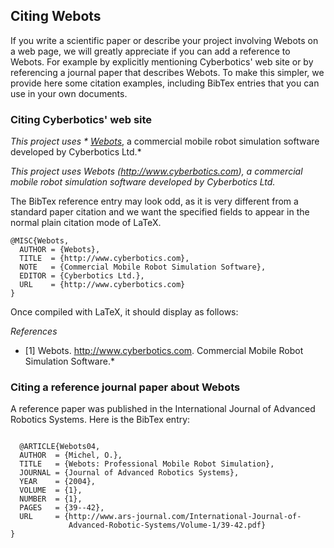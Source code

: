 ## Citing Webots

If you write a scientific paper or describe your project involving Webots on a
web page, we will greatly appreciate if you can add a reference to Webots. For
example by explicitly mentioning Cyberbotics' web site or by referencing a
journal paper that describes Webots. To make this simpler, we provide here some
citation examples, including BibTex entries that you can use in your own
documents.

### Citing Cyberbotics' web site

*This project uses * [Webots](http://www.cyberbotics.com)*, a commercial mobile
robot simulation software developed by Cyberbotics Ltd.*

*This project uses Webots (http://www.cyberbotics.com), a commercial mobile
robot simulation software developed by Cyberbotics Ltd.*

The BibTex reference entry may look odd, as it is very different from a standard
paper citation and we want the specified fields to appear in the normal plain
citation mode of LaTeX.

```
@MISC{Webots,
  AUTHOR = {Webots},
  TITLE  = {http://www.cyberbotics.com},
  NOTE   = {Commercial Mobile Robot Simulation Software},
  EDITOR = {Cyberbotics Ltd.},
  URL    = {http://www.cyberbotics.com}
}
```

Once compiled with LaTeX, it should display as follows:

*References*

* [1] Webots. http://www.cyberbotics.com. Commercial Mobile Robot Simulation
Software.*

### Citing a reference journal paper about Webots

A reference paper was published in the International Journal of Advanced
Robotics Systems. Here is the BibTex entry:

```

  @ARTICLE{Webots04,
  AUTHOR  = {Michel, O.},
  TITLE   = {Webots: Professional Mobile Robot Simulation},
  JOURNAL = {Journal of Advanced Robotics Systems},
  YEAR    = {2004},
  VOLUME  = {1},
  NUMBER  = {1},
  PAGES   = {39--42},
  URL     = {http://www.ars-journal.com/International-Journal-of-
             Advanced-Robotic-Systems/Volume-1/39-42.pdf}
}
```

